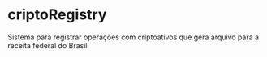 # criptoRegistry
Sistema para registrar operações com criptoativos que gera arquivo para a receita federal do Brasil
